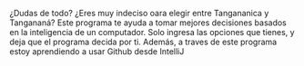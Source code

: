 ¿Dudas de todo? ¿Eres muy indeciso oara elegir entre Tangananica y Tangananá? Este programa te ayuda a tomar mejores decisiones basados en la inteligencia de un computador. Solo ingresa las opciones que tienes, y deja que el programa decida por ti. 
Además, a traves de este programa estoy aprendiendo a usar Github desde IntelliJ
